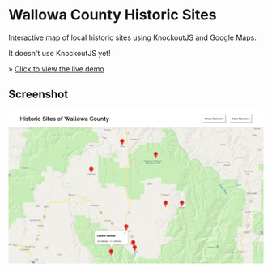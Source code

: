 # Wallowa County Historic Sites
Interactive map of local historic sites using KnockoutJS and Google Maps.

It doesn't use KnockoutJS yet!

&raquo; [Click to view the live demo](http://jennerhanni.net/wallowa-county-historic-sites)

## Screenshot

![Screenshot](screenshot.png)
